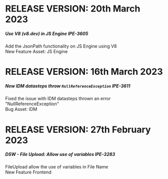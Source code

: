 # RELEASE VERSION: 20th March 2023

##### Use V8 (v8.dev) in JS Engine <span class="ticket">IPE-3605</span>  
 Add the JsonPath functionality on JS Engine using V8  
  <span class="new">New Feature</span> <span class="service">Asset: JS Engine</span>  
  
# RELEASE VERSION: 16th March 2023

##### New IDM datasteps throw `NullReferenceException` <span class="ticket">IPE-3611</span>  
 Fixed the issue with IDM datasteps thrown an error "NullReferenceException"  
  <span class="bug">Bug</span> <span class="service">Asset: IDM</span>  
  
# RELEASE VERSION: 27th February 2023

##### DSW -  File Upload: Allow use of variables <span class="ticket">IPE-3283</span>  
 FileUpload allow the use of variables in File Name  
  <span class="new">New Feature</span> <span class="service">Frontend</span>  
  

